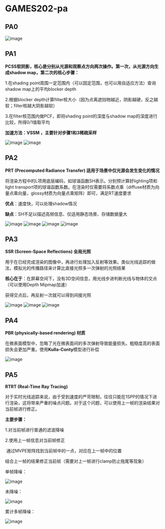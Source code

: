 # GAMES202-pa

## PA0
![image](https://github.com/Chris-lyc/GAMES202-pa/blob/main/images/pa0.png)
## PA1
**PCSS软阴影，核心是分别从光源和观察点方向两次操作。第一次，从光源方向生成shadow map，第二次的核心步骤：**

1.在shading point周围一定范围内（可以固定范围，也可以用自适应方法）查询shadow map上的平均blocker depth

2.根据blocker depth计算filter核大小（因为点离遮挡物越近，阴影越硬，反之越软；filter核越大阴影越软）

3.在filter核范围内做PCF，即将shading point的深度与shadow map的深度进行比较，所得0/1值取平均

**加速方法：VSSM ，主要针对步骤1和3稀疏采样**

![image](https://github.com/Chris-lyc/GAMES202-pa/blob/main/images/pa1-1.png)
![image](https://github.com/Chris-lyc/GAMES202-pa/blob/main/images/pa1-2.png)

## PA2
**PRT (Precomputed Radiance Transfer) 适用于场景中仅光源会发生变化的情况**

将渲染方程中的L项用底层编码，如球谐函数SH表示。分别预计算好lighting项和light transport项的球谐函数系数。在渲染时仅需要将系数点乘（diffuse材质为向量点乘向量，glossy材质为向量点乘矩阵）即可，满足RT速度要求

**优点**：速度快，可以处理shadow情况

**缺点**：SH不足以描述高频信息、仅适用静态场景、存储数据量大

![image](https://github.com/Chris-lyc/GAMES202-pa/blob/main/images/pa2-CornellBox.png)
![image](https://github.com/Chris-lyc/GAMES202-pa/blob/main/images/pa2-GraceCathedral.png)
![image](https://github.com/Chris-lyc/GAMES202-pa/blob/main/images/pa2-Indoor.png)
![image](https://github.com/Chris-lyc/GAMES202-pa/blob/main/images/pa2-Skybox.png)

## PA3
**SSR (Screen-Space Reflections) 全局光照**

用于在已经完成渲染的图像中，再进行处理加入反射等效果。类似光线追踪的做法，模拟光的传播路径来计算比直接光照多一次弹射的光照结果

**核心在于**：在屏幕空间下，没有3D空间信息，用光线步进判断光线与物体的交点（可以使用Depth Mipmap加速）

获得交点后，再反射一次就可以得到间接光照

![image](https://github.com/Chris-lyc/GAMES202-pa/blob/main/images/pa3-cave.png)
![image](https://github.com/Chris-lyc/GAMES202-pa/blob/main/images/pa3-cube1.png)
![image](https://github.com/Chris-lyc/GAMES202-pa/blob/main/images/pa3-cube2.png)

## PA4
**PBR (physically-based rendering) 材质**

在微表面模型中，忽略了光在微表面间的多次弹射导致能量损失。粗糙度高的表面损失会更加严重。使用**Kulla-Conty**模型进行补偿

![image](https://github.com/Chris-lyc/GAMES202-pa/blob/main/images/pa4.png)
## PA5
**RTRT (Real-Time Ray Tracing)**

对于实时光线追踪来说，由于受到速度的严苛限制，往往只能在1SPP的情况下进行渲染，这将带来严重的噪点问题。对于这个问题，可以使用上一帧的渲染结果对当前帧进行修正。

**主要步骤：**

1.对当前帧进行普通的滤波降噪

2.使用上一帧信息对当前帧修正

​	通过MVPE矩阵找到当前帧中的一点，对应在上一帧中的位置

​	结合上一帧的结果修正当前帧（需要对上一帧进行clamp防止拖尾等现象）

单帧降噪：

![image](https://github.com/Chris-lyc/GAMES202-pa/blob/main/images/pa5-filter.png)

未降噪：

![image](https://github.com/Chris-lyc/GAMES202-pa/blob/main/images/pa5-input.png)

累计多帧降噪：

![image](https://github.com/Chris-lyc/GAMES202-pa/blob/main/images/pa5-result.png)
